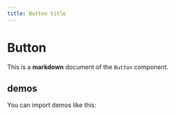 ```yaml
---
title: Button title
---
```


# Button

This is a **markdown** document of the `Button` component.

## demos

You can import demos like this:

<Demo src="./demos/demo1.tsx" />

<Demo src="./demos/demo2.tsx" />
